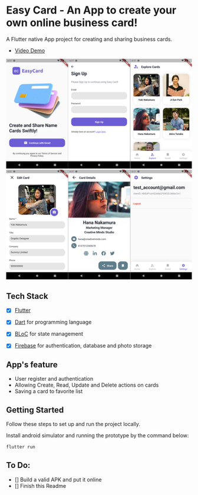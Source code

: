 # Easy Card - An App to create your own online business card!

A Flutter native App project for creating and sharing business cards.
- [Video Demo](https://youtu.be/J8bEzhNeUBo)

![image for the app](./thumbnail1.jpg)
![image for the app](./thumbnail2.jpg)

## Tech Stack
- [x] [Flutter](https://flutter.dev/)
- [x] [Dart](https://dart.dev/) for programming language
- [x] [BLoC](https://bloclibrary.dev/) for state management
- [x] [Firebase](https://firebase.google.com/) for authentication, database and photo storage


## App's feature
- User register and authentication
- Allowing Create, Read, Update and Delete actions on cards
- Saving a card to favorite list

## Getting Started

Follow these steps to set up and run the project locally.

Install android simulator and running the prototype by the command below:
```bash
flutter run
```

## To Do:
- [] Build a valid APK and put it online
- [] Finish this Readme
